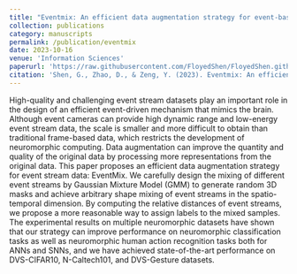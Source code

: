 ```yaml
---
title: "Eventmix: An efficient data augmentation strategy for event-based learning"
collection: publications
category: manuscripts
permalink: /publication/eventmix
date: 2023-10-16
venue: 'Information Sciences'
paperurl: 'https://raw.githubusercontent.com/FloyedShen/FloyedShen.github.io/master/files/eventmix.pdf'
citation: 'Shen, G., Zhao, D., & Zeng, Y. (2023). Eventmix: An efficient data augmentation strategy for event-based learning. Information Sciences, 644, 119170. Elsevier.'
---
```


High-quality and challenging event stream datasets play an important role in the design of an efficient event-driven mechanism that mimics the brain. Although event cameras can provide high dynamic range and low-energy event stream data, the scale is smaller and more difficult to obtain than traditional frame-based data, which restricts the development of neuromorphic computing. Data augmentation can improve the quantity and quality of the original data by processing more representations from the original data. This paper proposes an efficient data augmentation strategy for event stream data: EventMix. We carefully design the mixing of different event streams by Gaussian Mixture Model (GMM) to generate random 3D masks and achieve arbitrary shape mixing of event streams in the spatio-temporal dimension. By computing the relative distances of event streams, we propose a more reasonable way to assign labels to the mixed samples. The experimental results on multiple neuromorphic datasets have shown that our strategy can improve performance on neuromorphic classification tasks as well as neuromorphic human action recognition tasks both for ANNs and SNNs, and we have achieved state-of-the-art performance on DVS-CIFAR10, N-Caltech101, and DVS-Gesture datasets.